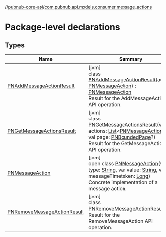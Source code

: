 //[pubnub-core-api](../../index.md)/[com.pubnub.api.models.consumer.message_actions](index.md)

# Package-level declarations

## Types

| Name | Summary |
|---|---|
| [PNAddMessageActionResult](-p-n-add-message-action-result/index.md) | [jvm]<br>class [PNAddMessageActionResult](-p-n-add-message-action-result/index.md)(action: [PNMessageAction](-p-n-message-action/index.md)) : [PNMessageAction](-p-n-message-action/index.md)<br>Result for the AddMessageAction API operation. |
| [PNGetMessageActionsResult](-p-n-get-message-actions-result/index.md) | [jvm]<br>class [PNGetMessageActionsResult](-p-n-get-message-actions-result/index.md)(val actions: [List](https://kotlinlang.org/api/latest/jvm/stdlib/kotlin.collections/-list/index.html)&lt;[PNMessageAction](-p-n-message-action/index.md)&gt;, val page: [PNBoundedPage](../com.pubnub.api.models.consumer/-p-n-bounded-page/index.md)?)<br>Result for the GetMessageActions API operation. |
| [PNMessageAction](-p-n-message-action/index.md) | [jvm]<br>open class [PNMessageAction](-p-n-message-action/index.md)(var type: [String](https://kotlinlang.org/api/latest/jvm/stdlib/kotlin/-string/index.html), var value: [String](https://kotlinlang.org/api/latest/jvm/stdlib/kotlin/-string/index.html), var messageTimetoken: [Long](https://kotlinlang.org/api/latest/jvm/stdlib/kotlin/-long/index.html))<br>Concrete implementation of a message action. |
| [PNRemoveMessageActionResult](-p-n-remove-message-action-result/index.md) | [jvm]<br>class [PNRemoveMessageActionResult](-p-n-remove-message-action-result/index.md)<br>Result for the RemoveMessageAction API operation. |
